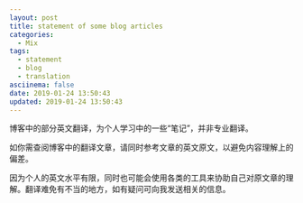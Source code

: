 ```yaml
---
layout: post
title: statement of some blog articles
categories:
  - Mix
tags:
  - statement
  - blog
  - translation
asciinema: false
date: 2019-01-24 13:50:43
updated: 2019-01-24 13:50:43
---
```


博客中的部分英文翻译，为个人学习中的一些“笔记”，并非专业翻译。

<!-- more -->

如你需查阅博客中的翻译文章，请同时参考文章的英文原文，以避免内容理解上的偏差。

因为个人的英文水平有限，同时也可能会使用各类的工具来协助自己对原文章的理解。翻译难免有不当的地方，如有疑问可向我发送相关的信息。

